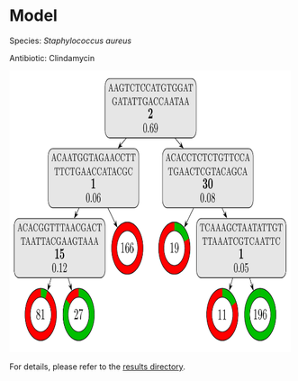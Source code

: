 
# Model

Species: *Staphylococcus aureus*

Antibiotic: Clindamycin

<a href="./model.pdf"><img src="./model.png" width=500 height=500 /></a>

For details, please refer to the [results directory](../../../../../results/cart_b/staphylococcus%20aureus/clindamycin/repeat_9/).

